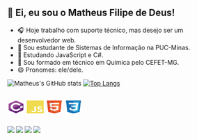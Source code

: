 ## 👋 Ei, eu sou o Matheus Filipe de Deus! 

- 🎧 Hoje trabalho com suporte técnico, mas desejo ser um desenvolvedor web.
- 🏫 Sou estudante de Sistemas de Informação na PUC-Minas.
- 🌱 Estudando JavaScript e C#.
- 🧪 Sou formado em técnico em Química pelo CEFET-MG.
- 😄 Pronomes: ele/dele.

![Matheus's GitHub stats](https://github-readme-stats.vercel.app/api?username=0matheusfilipe&count_private=true&show_icons=true&theme=dark)
[![Top Langs](https://github-readme-stats.vercel.app/api/top-langs/?username=0matheusfilipe&layout=compact&theme=dark)](https://github.com/0matheusfilipe/github-readme-stats)

<div style="display: inline_block"><br>
  <img align="center" alt="Theus-Csharp" height="30" width="40" src="https://raw.githubusercontent.com/devicons/devicon/master/icons/csharp/csharp-original.svg">
  <img align="center" alt="Theus-Js" height="30" width="40" src="https://raw.githubusercontent.com/devicons/devicon/master/icons/javascript/javascript-plain.svg">
  <img align="center" alt="Theus-HTML" height="30" width="40" src="https://raw.githubusercontent.com/devicons/devicon/master/icons/html5/html5-original.svg">
  <img align="center" alt="Theus-CSS" height="30" width="40" src="https://raw.githubusercontent.com/devicons/devicon/master/icons/css3/css3-original.svg">
</div>
  
##
 
<div> 
  <a href="https://instagram.com/mxtheusfilipe" target="_blank"><img src="https://img.shields.io/badge/-Instagram-%23E4405F?style=for-the-badge&logo=instagram&logoColor=white" target="_blank"></a>
 	<a href="https://www.twitch.tv/pngrecruta" target="_blank"><img src="https://img.shields.io/badge/Twitch-9146FF?style=for-the-badge&logo=twitch&logoColor=white" target="_blank"></a>
  <a href = "mailto:matheusfilipedesilva@gmail.com"><img src="https://img.shields.io/badge/-Gmail-%23333?style=for-the-badge&logo=gmail&logoColor=white" target="_blank"></a>
  <a href="https://www.linkedin.com/in/matheusfilipesilva" target="_blank"><img src="https://img.shields.io/badge/-LinkedIn-%230077B5?style=for-the-badge&logo=linkedin&logoColor=white" target="_blank"></a> 
</div>

